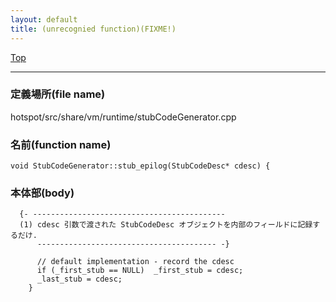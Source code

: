 ```yaml
---
layout: default
title: (unrecognied function)(FIXME!)
---
```

[Top](../index.html)

--- 
### 定義場所(file name)
hotspot/src/share/vm/runtime/stubCodeGenerator.cpp

### 名前(function name)
```
void StubCodeGenerator::stub_epilog(StubCodeDesc* cdesc) {
```

### 本体部(body)
```
  {- -------------------------------------------
  (1) cdesc 引数で渡された StubCodeDesc オブジェクトを内部のフィールドに記録するだけ.
      ---------------------------------------- -}

	  // default implementation - record the cdesc
	  if (_first_stub == NULL)  _first_stub = cdesc;
	  _last_stub = cdesc;
	}
	
```


